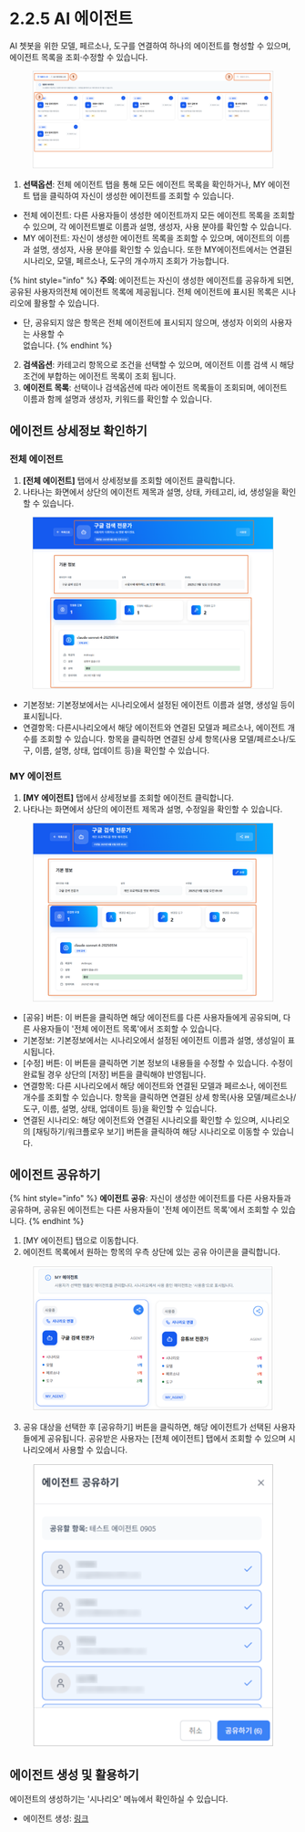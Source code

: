 # 2.2.5 AI 에이전트

AI 쳇봇을 위한 모델, 페르소나, 도구를 연결하여 하나의 에이전트를 형성할 수 있으며, 에이전트 목록을 조회·수정할 수 있습니다.

<figure><img src="../../.gitbook/assets/image (421).png" alt=""><figcaption></figcaption></figure>

1. **선택옵션**: 전체 에이전트 탭을 통해 모든 에이전트 목록을 확인하거나, MY 에이전트 탭을 클릭하여 자신이 생성한 에이전트를 조회할 수 있습니다.

* 전체 에이전트: 다른 사용자들이 생성한 에이전트까지 모든 에이전트 목록을 조회할 수 있으며, 각 에이전트별로 이름과 설명, 생성자, 사용 분야를 확인할 수 있습니다.
* MY 에이전트: 자신이 생성한 에이전트 목록을 조회할 수 있으며, 에이전트의 이름과 설명, 생성자, 사용 분야를 확인할 수 있습니다. 또한 MY에이전트에서는 연결된 시나리오, 모델, 페르소나, 도구의 개수까지 조회가 가능합니다.

{% hint style="info" %}
**주의**: 에이전트는 자신이 생성한 에이전트를 공유하게 되면, 공유된 사용자의전체 에이전트 목록에 제공됩니다. 전체 에이전트에 표시된 목록은 시나리오에 활용할 수 있습니다.

* 단, 공유되지 않은 항목은 전체 에이전트에 표시되지 않으며, 생성자 이외의 사용자는 사용할 수 \
  없습니다.
{% endhint %}

2. **검색옵션**: 카테고리 항목으로 조건을 선택할 수 있으며, 에이전트 이름 검색 시 해당 조건에 부합하는 에이전트 목록이 조회 됩니다.
3. **에이전트 목록**: 선택이나 검색옵션에 따라 에이전트 목록들이 조회되며, 에이전트 이름과 함께 설명과 생성자, 키워드를 확인할 수 있습니다.



## **에이전트 상세정보 확인하기**

### **전체 에이전트**

1. **\[전체 에이전트]** 탭에서 상세정보를 조회할 에이전트 클릭합니다.
2. 나타나는 화면에서 상단의 에이전트 제목과 설명, 상태, 카테고리, id, 생성일을 확인할 수 있습니다.

<figure><img src="../../.gitbook/assets/image (422).png" alt=""><figcaption></figcaption></figure>

* 기본정보: 기본정보에서는 시나리오에서 설정된 에이전트 이름과 설명, 생성일 등이 표시됩니다.
* 연결항목: 다른시나리오에서 해당 에이전트와 연결된 모델과 페르소나, 에이전트 개수를 조회할 수 있습니다. 항목을 클릭하면 연결된 상세 항목(사용 모델/페르소나/도구, 이름, 설명, 상태, 업데이트 등)을 확인할 수 있습니다.

### **MY 에이전트**

1. **\[MY 에이전트]** 탭에서 상세정보를 조회할 에이전트 클릭합니다.
2. 나타나는 화면에서 상단의 에이전트 제목과 설명, 수정일을 확인할 수 있습니다.

<figure><img src="../../.gitbook/assets/image (423).png" alt=""><figcaption></figcaption></figure>

* \[공유] 버튼: 이 버튼을 클릭하면 해당 에이전트를 다른 사용자들에게 공유되며, 다른 사용자들이 '전체 에이전트 목록'에서 조회할 수 있습니다.
* 기본정보: 기본정보에서는 시나리오에서 설정된 에이전트 이름과 설명, 생성일이 표시됩니다.
* \[수정] 버튼: 이 버튼을 클릭하면 기본 정보의 내용들을 수정할 수 있습니다. 수정이 완료될 경우 상단의 \[저장] 버튼을 클릭해야 반영됩니다.
* 연결항목: 다른 시나리오에서 해당 에이전트와 연결된 모델과 페르소나, 에이전트 개수를 조회할 수 있습니다. 항목을 클릭하면 연결된 상세 항목(사용 모델/페르소나/도구, 이름, 설명, 상태, 업데이트 등)을 확인할 수 있습니다.
* 연결된 시나리오: 해당 에이전트와 연결된 시나리오를 확인할 수 있으며, 시나리오의 \[채팅하기/워크플로우 보기] 버튼을 클릭하여 해당 시나리오로 이동할 수 있습니다.



## **에이전트 공유하기**

{% hint style="info" %}
**에이전트 공유**: 자신이 생성한 에이전트를 다른 사용자들과 공유하며, 공유된 에이전트는 다른 사용자들이 '전체 에이전트 목록'에서 조회할 수 있습니다.
{% endhint %}

1. \[MY 에이전트] 탭으로 이동합니다.
2. 에이전트 목록에서 원하는 항목의 우측 상단에 있는 공유 아이콘을 클릭합니다.

<div align="left"><figure><img src="../../.gitbook/assets/image (1) (1) (1).png" alt=""><figcaption></figcaption></figure></div>

3. 공유 대상을 선택한 후 \[공유하기] 버튼을 클릭하면, 해당 에이전트가 선택된 사용자들에게 공유됩니다. 공유받은 사용자는 \[전체 에이전트] 탭에서 조회할 수 있으며 시나리오에서 사용할 수 있습니다.

<div align="left"><figure><img src="../../.gitbook/assets/image (346).png" alt=""><figcaption></figcaption></figure></div>



## **에이전트 생성 및 활용하기**

에이전트의 생성하기는 '시나리오' 메뉴에서 확인하실 수 있습니다.

* 에이전트 생성: [링크](2.2.6.md)
